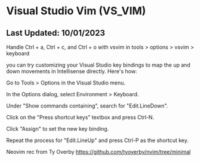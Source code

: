 # Visual Studio Vim (VS_VIM)
## Last Updated: 10/01/2023

Handle Ctrl + a,  Ctrl + c, and  Ctrl + o with vsvim in tools > options > vsvim > keyboard

you can try customizing your Visual Studio key bindings to map the up and down movements in Intellisense directly. Here's how:

Go to Tools > Options in the Visual Studio menu.

In the Options dialog, select Environment > Keyboard.

Under "Show commands containing", search for "Edit.LineDown".

Click on the "Press shortcut keys" textbox and press Ctrl-N.

Click "Assign" to set the new key binding.

Repeat the process for "Edit.LineUp" and press Ctrl-P as the shortcut key.

Neovim rec from Ty Overby https://github.com/tyoverby/nvim/tree/minimal
